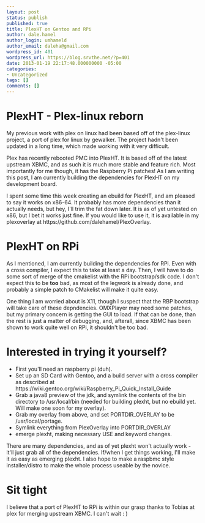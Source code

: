 ```yaml
---
layout: post
status: publish
published: true
title: PlexHT on Gentoo and RPi
author: dale.hamel
author_login: umhameld
author_email: daleha@gmail.com
wordpress_id: 401
wordpress_url: https://blog.srvthe.net/?p=401
date: 2013-01-19 22:17:48.000000000 -05:00
categories:
- Uncategorized
tags: []
comments: []
---
```

<h1>PlexHT - Plex-linux reborn</h1>
<p>My previous work with plex on linux had been based off of the plex-linux project, a port of plex for linux by gewalker. The project hadn't been updated in a long time, which made working with it very difficult. </p>
<p>Plex has recently rebooted PMC into PlexHT. It is based off of the latest upstream XBMC, and as such it is much more stable and feature rich. Most importantly for me though, it has the Raspberry Pi patches! As I am writing this post, I am currently building the dependencies for PlexHT on my development board. </p>
<p>I spent some time this week creating an ebuild for PlexHT, and am pleased to say it works on x86-64. It probably has more dependencies than it actually needs, but hey, I'll trim the fat down later. It is as of yet untested on x86, but I bet it works just fine. If you would like to use it, it is available in my plexoverlay at https://github.com/dalehamel/PlexOverlay.</p>
<h1>PlexHT on RPi</h1>
<p>As I mentioned, I am currently building the dependencies for RPi. Even with a cross compiler, I expect this to take at least a day. Then, I will have to do some sort of merge of the cmakelist with the RPi bootstrap/sdk code. I don't expect this to be <strong>too</strong> bad, as most of the legwork is already done, and probably a simple patch to CMakelist will make it quite easy. </p>
<p>One thing I am worried about is X11, though I suspect that the RBP bootstrap will take care of these depndencies. OMXPlayer may need some patches, but my primary concern is getting the GUI to load. If that can be done, than the rest is just a matter of debugging, and, afterall, since XBMC has been shown to work quite well on RPi, it shouldn't be too bad.</p>
<h1>Interested in trying it yourself?</h1>
<ul>
<li>First you'll need an raspberry pi (duh). </li>
<li>Set up an SD Card with Gentoo, and a build server with a cross compiler as described at https://wiki.gentoo.org/wiki/Raspberry_Pi_Quick_Install_Guide</li>
<li>Grab a java8 preview of the jdk, and symlink the contents of the bin directory to /usr/local/bin (needed for building plexht, but no ebuild yet. Will make one soon for my overlay).</li>
<li>Grab my overlay from above, and set PORTDIR_OVERLAY to be /usr/local/portage.</li>
<li>Symlink everything from PlexOverlay into PORTDIR_OVERLAY</li>
<li>emerge plexht, making necessary USE and keyword changes.</li>
</ul>
<p>There are many dependencies, and as of yet plexht won't actually work - it'll just grab all of the dependencies. If/when I get things working, I'll make it as easy as emerging plexht. I also hope to make a raspbmc style installer/distro to make the whole process useable by the novice.</p>
<h1>Sit tight</h1>
<p>I believe that a port of PlexHT to RPi is within our grasp thanks to Tobias at plex for merging upstream XBMC. I can't wait : )</p>
